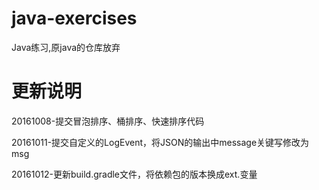 # java-exercises
Java练习,原java的仓库放弃


# 更新说明

20161008-提交冒泡排序、桶排序、快速排序代码

20161011-提交自定义的LogEvent，将JSON的输出中message关键写修改为msg

20161012-更新build.gradle文件，将依赖包的版本换成ext.变量
